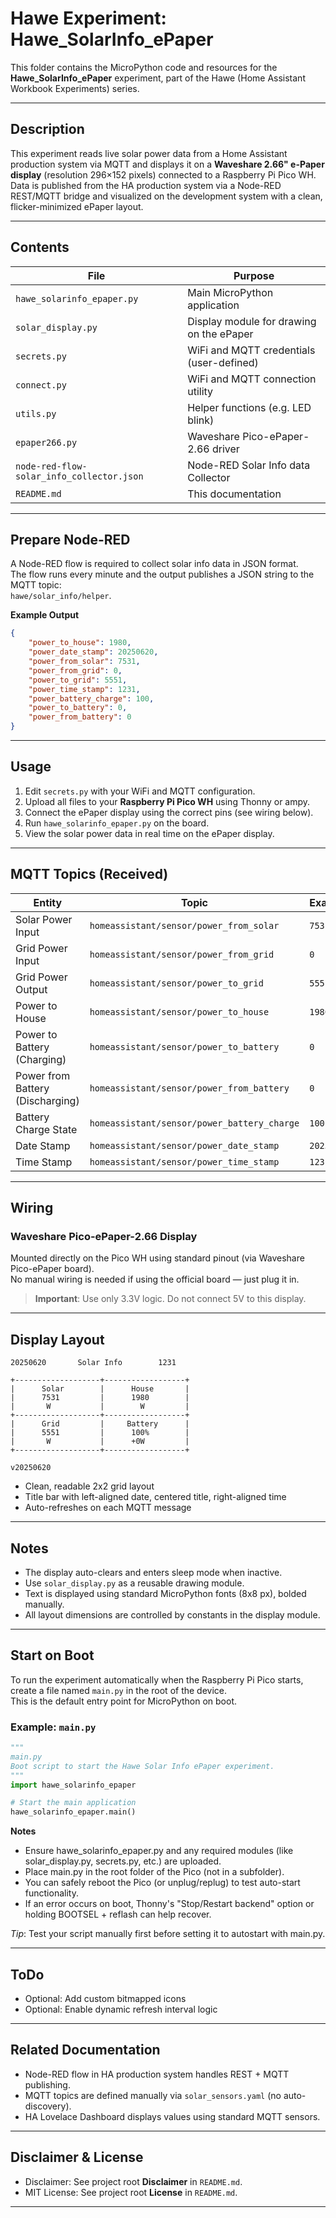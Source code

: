 # Hawe Experiment: Hawe_SolarInfo_ePaper

This folder contains the MicroPython code and resources for the **Hawe_SolarInfo_ePaper** experiment, part of the Hawe (Home Assistant Workbook Experiments) series.

---

## Description

This experiment reads live solar power data from a Home Assistant production system via MQTT and displays it on a **Waveshare 2.66" e-Paper display** (resolution 296×152 pixels) connected to a Raspberry Pi Pico WH.  
Data is published from the HA production system via a Node-RED REST/MQTT bridge and visualized on the development system with a clean, flicker-minimized ePaper layout.

---

## Contents

| File                                      | Purpose                                             |
|-------------------------------------------|-----------------------------------------------------|
| `hawe_solarinfo_epaper.py`                | Main MicroPython application                        |
| `solar_display.py`                        | Display module for drawing on the ePaper            |
| `secrets.py`                              | WiFi and MQTT credentials (user-defined)            |
| `connect.py`                              | WiFi and MQTT connection utility                    |
| `utils.py`                                | Helper functions (e.g. LED blink)                   |
| `epaper266.py`                            | Waveshare Pico-ePaper-2.66 driver                   |
| `node-red-flow-solar_info_collector.json` | Node-RED Solar Info data Collector                  |
| `README.md`                               | This documentation                                  |

---

## Prepare Node-RED

A Node-RED flow is required to collect solar info data in JSON format.  
The flow runs every minute and the output publishes a JSON string to the MQTT topic:  
`hawe/solar_info/helper`.

**Example Output**
```json
{
    "power_to_house": 1980,
    "power_date_stamp": 20250620,
    "power_from_solar": 7531,
    "power_from_grid": 0,
    "power_to_grid": 5551,
    "power_time_stamp": 1231,
    "power_battery_charge": 100,
    "power_to_battery": 0,
    "power_from_battery": 0
}
```

---

## Usage

1. Edit `secrets.py` with your WiFi and MQTT configuration.
2. Upload all files to your **Raspberry Pi Pico WH** using Thonny or ampy.
3. Connect the ePaper display using the correct pins (see wiring below).
4. Run `hawe_solarinfo_epaper.py` on the board.
5. View the solar power data in real time on the ePaper display.

---

## MQTT Topics (Received)

| Entity                           | Topic                                        | Example    |
|----------------------------------|----------------------------------------------|------------|
| Solar Power Input                | `homeassistant/sensor/power_from_solar`      | `7531`     |
| Grid Power Input                 | `homeassistant/sensor/power_from_grid`       | `0`        |
| Grid Power Output                | `homeassistant/sensor/power_to_grid`         | `5551`     |
| Power to House                   | `homeassistant/sensor/power_to_house`        | `1980`     |
| Power to Battery (Charging)      | `homeassistant/sensor/power_to_battery`      | `0`        |
| Power from Battery (Discharging) | `homeassistant/sensor/power_from_battery`    | `0`        |
| Battery Charge State             | `homeassistant/sensor/power_battery_charge`  | `100`      |
| Date Stamp                       | `homeassistant/sensor/power_date_stamp`      | `20250620` |
| Time Stamp                       | `homeassistant/sensor/power_time_stamp`      | `1231`     |

---

## Wiring

### Waveshare Pico-ePaper-2.66 Display

Mounted directly on the Pico WH using standard pinout (via Waveshare Pico-ePaper board).  
No manual wiring is needed if using the official board — just plug it in.

> **Important**: Use only 3.3V logic. Do not connect 5V to this display.

---

## Display Layout

```
20250620       Solar Info        1231

+-------------------+------------------+
|      Solar        |      House       |
|      7531         |      1980        |
|       W           |        W         |
+-------------------+------------------+
|      Grid         |     Battery      |
|      5551         |      100%        |
|       W           |      +0W         |
+-------------------+------------------+

v20250620
```

- Clean, readable 2x2 grid layout
- Title bar with left-aligned date, centered title, right-aligned time
- Auto-refreshes on each MQTT message

---

## Notes

- The display auto-clears and enters sleep mode when inactive.
- Use `solar_display.py` as a reusable drawing module.
- Text is displayed using standard MicroPython fonts (8x8 px), bolded manually.
- All layout dimensions are controlled by constants in the display module.

---

## Start on Boot

To run the experiment automatically when the Raspberry Pi Pico starts, create a file named `main.py` in the root of the device.  
This is the default entry point for MicroPython on boot.

### Example: `main.py`

```python
"""
main.py
Boot script to start the Hawe Solar Info ePaper experiment.
"""
import hawe_solarinfo_epaper

# Start the main application
hawe_solarinfo_epaper.main()
```

**Notes**

- Ensure hawe_solarinfo_epaper.py and any required modules (like solar_display.py, secrets.py, etc.) are uploaded.
- Place main.py in the root folder of the Pico (not in a subfolder).
- You can safely reboot the Pico (or unplug/replug) to test auto-start functionality.
- If an error occurs on boot, Thonny's "Stop/Restart backend" option or holding BOOTSEL + reflash can help recover.

*Tip*: Test your script manually first before setting it to autostart with main.py.

---

## ToDo

- Optional: Add custom bitmapped icons
- Optional: Enable dynamic refresh interval logic

---

## Related Documentation

- Node-RED flow in HA production system handles REST + MQTT publishing.
- MQTT topics are defined manually via `solar_sensors.yaml` (no auto-discovery).
- HA Lovelace Dashboard displays values using standard MQTT sensors.

---

## Disclaimer & License

- Disclaimer: See project root **Disclaimer** in `README.md`.
- MIT License: See project root **License** in `README.md`.

---
